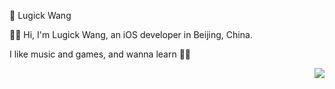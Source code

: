 🍺 Lugick Wang

🙋‍♂️ Hi, I'm Lugick Wang, an iOS developer in Beijing, China.

I like music and games, and wanna learn 🏊‍♂️



<img align="right" src="https://github-readme-stats.vercel.app/api?username=magic3584&show_icons=true&icon_color=0366d6&text_color=24292e&bg_color=ffffff&hide_title=true" />

